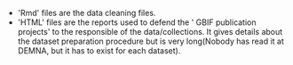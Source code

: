 * 'Rmd' files are the data cleaning files.
* 'HTML' files are the reports used to defend the ' GBIF publication projects' to the responsible of the data/collections. It gives details about the dataset preparation procedure but is very long(Nobody has read it at DEMNA, but it has to exist for each dataset). 
